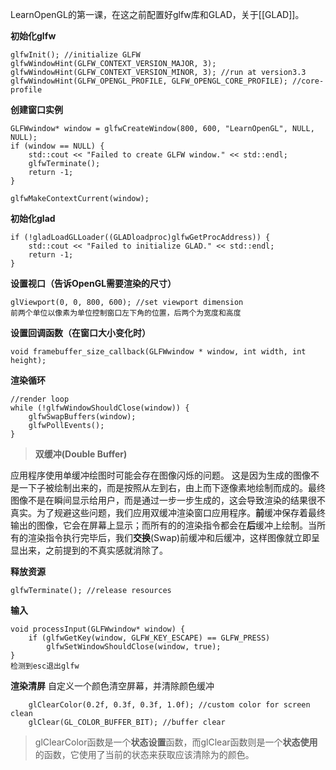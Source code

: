 LearnOpenGL的第一课，在这之前配置好glfw库和GLAD，关于[[GLAD]]。

**初始化glfw**

	glfwInit(); //initialize GLFW
	glfwWindowHint(GLFW_CONTEXT_VERSION_MAJOR, 3); 
	glfwWindowHint(GLFW_CONTEXT_VERSION_MINOR, 3); //run at version3.3
	glfwWindowHint(GLFW_OPENGL_PROFILE, GLFW_OPENGL_CORE_PROFILE); //core-profile

**创建窗口实例**

	GLFWwindow* window = glfwCreateWindow(800, 600, "LearnOpenGL", NULL, NULL);
	if (window == NULL) {
		std::cout << "Failed to create GLFW window." << std::endl;
		glfwTerminate();
		return -1;
	}
	
	glfwMakeContextCurrent(window);

**初始化glad**

	if (!gladLoadGLLoader((GLADloadproc)glfwGetProcAddress)) {
		std::cout << "Failed to initialize GLAD." << std::endl;
		return -1;
	}

**设置视口（告诉OpenGL需要渲染的尺寸）**

	glViewport(0, 0, 800, 600); //set viewport dimension
	前两个单位以像素为单位控制窗口左下角的位置，后两个为宽度和高度

**设置回调函数（在窗口大小变化时）**

	void framebuffer_size_callback(GLFWwindow * window, int width, int height);

**渲染循环**

	//render loop
	while (!glfwWindowShouldClose(window)) {
		glfwSwapBuffers(window);
		glfwPollEvents();
	}


> **双缓冲(Double Buffer)**

应用程序使用单缓冲绘图时可能会存在图像闪烁的问题。 这是因为生成的图像不是一下子被绘制出来的，而是按照从左到右，由上而下逐像素地绘制而成的。最终图像不是在瞬间显示给用户，而是通过一步一步生成的，这会导致渲染的结果很不真实。为了规避这些问题，我们应用双缓冲渲染窗口应用程序。**前**缓冲保存着最终输出的图像，它会在屏幕上显示；而所有的的渲染指令都会在**后**缓冲上绘制。当所有的渲染指令执行完毕后，我们**交换**(Swap)前缓冲和后缓冲，这样图像就立即呈显出来，之前提到的不真实感就消除了。

**释放资源**

	glfwTerminate(); //release resources

**输入**

	void processInput(GLFWwindow* window) {
		if (glfwGetKey(window, GLFW_KEY_ESCAPE) == GLFW_PRESS)
			glfwSetWindowShouldClose(window, true);
	}
	检测到esc退出glfw



**渲染清屏**
	自定义一个颜色清空屏幕，并清除颜色缓冲

		glClearColor(0.2f, 0.3f, 0.3f, 1.0f); //custom color for screen clean
		glClear(GL_COLOR_BUFFER_BIT); //buffer clear


> glClearColor函数是一个**状态设置**函数，而glClear函数则是一个**状态使用**的函数，它使用了当前的状态来获取应该清除为的颜色。